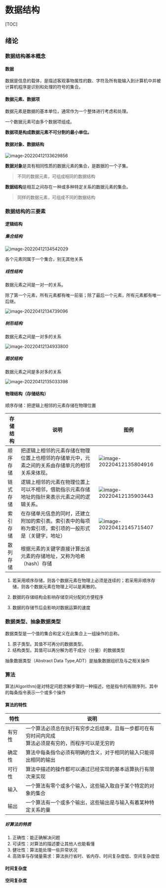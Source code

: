 # 数据结构

[TOC]



## 绪论

### 数据结构基本概念

#### 数据

数据是信息的载体，是描述客观事物属性的数、字符及所有能输入到计算机中并被计算机程序是识别和处理的符号的集合。

#### 数据元素、数据项

数据元素是数据的基本单位，通常作为一个整体进行考虑和处理。

一个数据元素可由多个数据项组成。

**数据项是构成数据元素不可分割的最小单位。**

#### 数据对象、数据结构

![image-20220412133629856](https://raw.githubusercontent.com/zhouwei1997/Notes/main/img/data%20structure/image-20220412133629856.png?token=ALPMKTZINHGTCBQB6DZCG2DCKUIBW)

**数据对象**是具有相同性质的数据元素的集合，是数据的一个子集。

> 不同的数据元素，可组成相同的数据结构

**数据结构**是相互之间存在一种或多种特定关系的数据元素的集合。

> 同样的数据元素，可组成不同的数据结构

### 数据结构的三要素

#### 逻辑结构

##### 集合结构

![image-20220412134542029](https://raw.githubusercontent.com/zhouwei1997/Notes/main/img/data%20structure/image-20220412134542029.png?token=ALPMKT2OYWUM4LE5IUDVBQDCKUJEI)

各个元素同属于一个集合，别无其他关系

##### 线性结构

数据元素之间是一对一的关系。

除了第一个元素，所有元素都有唯一前驱；除了最后一个元素，所有元素都有唯一后继。

![image-20220412134739096](https://raw.githubusercontent.com/zhouwei1997/Notes/main/img/data%20structure/image-20220412134739096.png?token=ALPMKTYSJ4ISDY7TJFLOEF3CKUJLQ)

##### 树形结构

数据元素之间是一对多的关系

![image-20220412134933800](https://raw.githubusercontent.com/zhouwei1997/Notes/main/img/data%20structure/image-20220412134933800.png?token=ALPMKT25RO5RWISGIQFOAVLCKUJSU)

##### 图状结构

数据元素之间是多对多的关系

![image-20220412135033398](https://raw.githubusercontent.com/zhouwei1997/Notes/main/img/data%20structure/image-20220412135033398.png?token=ALPMKT4INLCHOKPINEFSFH3CKUJWM)

#### 物理结构（存储结构）

顺序存储：把逻辑上相邻的元素存储在物理位置

| 存储结构 | 说明                                                         | 图例                                                         |
| -------- | ------------------------------------------------------------ | ------------------------------------------------------------ |
| 顺序存储 | 把逻辑上相邻的元素存储在物理位置上也相邻的存储单元中，元素之间的关系由存储单元的相邻关系来体现。 | ![image-20220412135804916](https://raw.githubusercontent.com/zhouwei1997/Notes/main/img/data%20structure/image-20220412135804916.png?token=ALPMKT2YIPXN2RSOSZSKEE3CKUKSS) |
| 链式存储 | 逻辑上相邻的元素在物理位置上可以不相邻，借助指示元素存储地址的指针来表示元素之间的逻辑关系。 | ![image-20220412135903443](https://raw.githubusercontent.com/zhouwei1997/Notes/main/img/data%20structure/image-20220412135903443.png?token=ALPMKTY5REAO53FCHQSZDV3CKUKWI) |
| 索引存储 | 在存储单元信息的同时，还建立附加的索引表。索引表中的每项称为索引项，索引项的一般形式是（关键字，地址） | ![image-20220412145715407](https://raw.githubusercontent.com/zhouwei1997/Notes/main/img/data%20structure/image-20220412145715407.png?token=ALPMKTY7Z7P5U7IINQW5NCDCKURQQ) |
| 散列存储 | 根据元素的关键字直接计算出该元素的存储地址，又称为哈希（hash）存储 |                                                              |

1. 若采用顺序存储，则各个数据元素在物理上必须是连续的；若采用非顺序存储，则各个数据元素在物理上可以是离散的。

2. 数据的存储结构会影响存储空间分配的方便程序

3. 数据的存储节后会影响对数据运算的速度

### 数据类型、抽象数据类型

数据类型是一个值的集合和定义在此集合上一组操作的总称。

1. 原子类型。其值不可再分的数据类型。
2. 结构类型。其值可以再分解为若干成分（分量）的数据类型

抽象数据类型（Abstract Data Type,ADT）是抽象数据组织及与之相关操作

### 算法

算法(Algorithm)是对特定问题求解步骤的一种描述，他是指令的有限序列，其中的每条指令表示一个或多个操作

#### 算法的特性

| 特性   | 说明                                                         |
| ------ | ------------------------------------------------------------ |
| 有穷性 | 一个算法必须总在执行有穷步之后结束，且每一步都可在有穷时间内完成<br>算法必须是有穷的，而程序可以是无穷的 |
| 确定性 | 算法中每条指令必须有明确的含义，对于相同的输入只能得出相同的输出 |
| 可行性 | 算法中描述的操作都可以通过已经实现的基本运算执行有限次来实现 |
| 输入   | 一个算法有零个或多个输入，这些输入取自于某个特定的对象的集合 |
| 输出   | 一个算法有一个或多个输出，这些输出是与输入有着某种特定关系的量 |

##### 好算法的特质

1. 正确性：能正确解决问题
2. 可读性：对算法的描述要让其他人也能看懂
3. 健壮性：算法能处理一些异常状况
4. 高效率与存储量需求：算法执行省时、省内存、时间复杂度低、空间复杂度低

#### 时间复杂度

#### 空间复杂度



​    

​    

